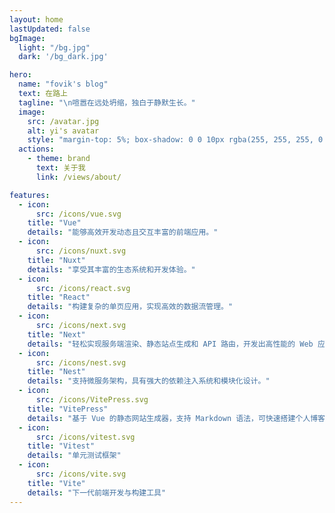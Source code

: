 ```yaml
---
layout: home
lastUpdated: false
bgImage: 
  light: "/bg.jpg"
  dark: '/bg_dark.jpg'

hero:
  name: "fovik's blog"
  text: 在路上
  tagline: "\n喧嚣在远处坍缩，独白于静默生长。"
  image:
    src: /avatar.jpg
    alt: yi's avatar
    style: "margin-top: 5%; box-shadow: 0 0 10px rgba(255, 255, 255, 0.7), 0 0 20px rgba(255, 255, 255, 0.5); border-radius: 50%;"
  actions:
    - theme: brand
      text: 关于我
      link: /views/about/

features:
  - icon:
      src: /icons/vue.svg
    title: "Vue"
    details: "能够高效开发动态且交互丰富的前端应用。"
  - icon:
      src: /icons/nuxt.svg
    title: "Nuxt"
    details: "享受其丰富的生态系统和开发体验。"
  - icon:
      src: /icons/react.svg
    title: "React"
    details: "构建复杂的单页应用，实现高效的数据流管理。"
  - icon:
      src: /icons/next.svg
    title: "Next"
    details: "轻松实现服务端渲染、静态站点生成和 API 路由，开发出高性能的 Web 应用。"
  - icon:
      src: /icons/nest.svg
    title: "Nest"
    details: "支持微服务架构，具有强大的依赖注入系统和模块化设计。"
  - icon:
      src: /icons/VitePress.svg
    title: "VitePress"
    details: "基于 Vue 的静态网站生成器，支持 Markdown 语法，可快速搭建个人博客。"
  - icon:
      src: /icons/vitest.svg
    title: "Vitest"
    details: "单元测试框架"
  - icon:
      src: /icons/vite.svg
    title: "Vite"
    details: "下一代前端开发与构建工具"
---
```


<br>
<br>
<br>

<style>
.VPHero .image-container{
  transform: scale(0.92);
}
</style>
